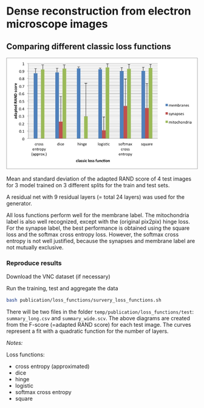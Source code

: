 # Dense reconstruction from electron microscope images
## Comparing different classic loss functions

![loss_functions](adapted_RAND_classic_loss_functions.jpg)

Mean and standard deviation of the adapted RAND score of 4 test images for 3 model trained on 3 different splits for the train and test sets.

A residual net with 9 residual layers (= total 24 layers) was used for the generator.

All loss functions perform well for the membrane label.
The mitochondria label is also well recognized, except  with the (original pix2pix) hinge loss.
For the synapse label, the best performance is obtained using the square loss and the softmax cross entropy loss. However, the softmax cross entropy is not well justified, because the synapses and membrane label are not mutually exclusive.


### Reproduce results

Download the VNC dataset (if necessary)

Run the training, test and aggregate the data

```bash
bash publication/loss_functions/survery_loss_functions.sh
```

There will be two files in the folder `temp/publication/loss_functions/test`: `summary_long.csv` and `summary_wide.scv`.
The above diagrams are created from the F-score (=adapted RAND score) for each test image. The curves represent a fit with a quadratic function for the number of layers.

*Notes:*

Loss functions:
- cross entropy (approximated)
- dice
- hinge
- logistic
- softmax cross entropy
- square


